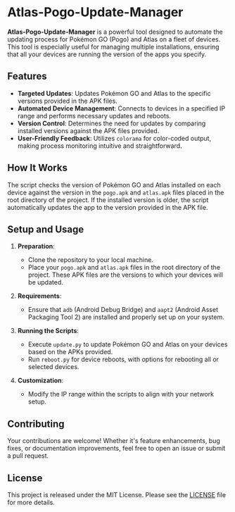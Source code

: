 # Atlas-Pogo-Update-Manager

**Atlas-Pogo-Update-Manager** is a powerful tool designed to automate the updating process for Pokémon GO (Pogo) and Atlas on a fleet of devices. This tool is especially useful for managing multiple installations, ensuring that all your devices are running the version of the apps you specify.

## Features

- **Targeted Updates**: Updates Pokémon GO and Atlas to the specific versions provided in the APK files.
- **Automated Device Management**: Connects to devices in a specified IP range and performs necessary updates and reboots.
- **Version Control**: Determines the need for updates by comparing installed versions against the APK files provided.
- **User-Friendly Feedback**: Utilizes `colorama` for color-coded output, making process monitoring intuitive and straightforward.

## How It Works

The script checks the version of Pokémon GO and Atlas installed on each device against the version in the `pogo.apk` and `atlas.apk` files placed in the root directory of the project. If the installed version is older, the script automatically updates the app to the version provided in the APK file.

## Setup and Usage

1. **Preparation**:
   - Clone the repository to your local machine.
   - Place your `pogo.apk` and `atlas.apk` files in the root directory of the project. These APK files are the versions to which your devices will be updated.

2. **Requirements**:
   - Ensure that `adb` (Android Debug Bridge) and `aapt2` (Android Asset Packaging Tool 2) are installed and properly set up on your system.

3. **Running the Scripts**:
   - Execute `update.py` to update Pokémon GO and Atlas on your devices based on the APKs provided.
   - Run `reboot.py` for device reboots, with options for rebooting all or selected devices.

4. **Customization**:
   - Modify the IP range within the scripts to align with your network setup.

## Contributing

Your contributions are welcome! Whether it's feature enhancements, bug fixes, or documentation improvements, feel free to open an issue or submit a pull request.

## License

This project is released under the MIT License. Please see the [LICENSE](LICENSE) file for more details.
